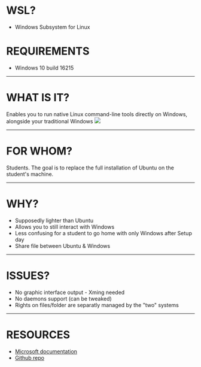 <h1>WSL?</h1>
<ul>
  <li>Windows Subsystem for Linux</li>
</ul>


<h1>REQUIREMENTS</h1>
<ul>
  <li>Windows 10 build 16215</li>
</ul>

---

WHAT IS IT?
===
Enables you to run native Linux command-line tools directly on Windows, alongside your traditional Windows
![](/Users/benjaminbaranger/Desktop/Untitled.jpg)


---

FOR WHOM?
===

Students. The goal is to replace the full installation of Ubuntu on the student's machine.

---

WHY?
===

- Supposedly lighter than Ubuntu
- Allows you to still interact with Windows
- Less confusing for a student to go home with only Windows after Setup day
- Share file between Ubuntu & Windows

---

ISSUES?
===

- No graphic interface output - Xming needed
- No daemons support (can be tweaked)
- Rights on files/folder are separatly managed by the "two" systems

---

RESOURCES
===

- <a href="https://docs.microsoft.com/en-us/windows/wsl/about">Microsoft documentation</a>
- <a href="https://github.com/Microsoft/WSL">Github repo</a>
